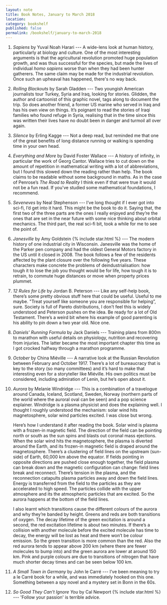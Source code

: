 ```yaml
---
layout: note
title: Book Notes, January to March 2018
location:
category: bookshelf
published: false
permalink: /bookshelf/january-to-march-2018
---
```


1. _Sapiens_ by Yuval Noah Harari --- A wide-lens look at human history,
   particularly at biology and culture. One of the most interesting arguments is
   that the agricultural revolution promoted huge population growth, and was
   thus successful for the species, but made the lives of individual _homo
   sapiens_ worse than when they had been hunter gatherers. The same claim may
   be made for the industrial revolution. Once such an upheaval has happened,
   there's no way back.
 
2. _Rolling Blackouts_ by Sarah Gladden --- Two youngish American journalists
   tour Turkey, Syria and Iraq, looking for stories. Glidden, the author and
   cartoonist of this graphic novel, tags along to document the trip. So does
   another friend, a former US marine who served in Iraq and has his own view on
   things. It’s poignant to read the stories of Iraqi families who found refuge
   in Syria, realising that in the time since this was written their lives have
   no doubt been in danger and turmoil all over again.
 
3. _Silence_ by Erling Kagge --- Not a deep read, but reminded me that one of
   the great benefits of long distance running or walking is spending time in
   your own head.
 
4. _Everything and More_ by David Foster Wallace --- A history of infinity, in
   particular the work of Georg Cantor. Wallace tries to cut down on the amount
   of repetition in mathematical writing with a lot of abbreviations, but I
   found this slowed down the reading rather than help. The book claims to be
   readable without some background in maths. As in the case of Penrose’s
   _The Road to Reality_ I think even if that were true it would not be a
   fun read. If you've studied some mathematical foundations, I recommend.
 
5. _Seveneves_ by Neal Stephenson --- I’ve long thought if I ever got into
   sci-fi, I’d get into it hard. This might be the book to do it.
   Saying that, the first two of the three parts are the ones I really enjoyed
   and they’re the ones that are set in the near future with some nice thinking
   about orbital mechanics. The third part, the real sci-fi bit, took a while
   for me to see the point of.
 
6. _Janesville_ by Amy Goldstein {% include star.html %} --- The modern history
   of one industrial city in Wisconsin. Janesville was the home of the Parker
   pen company and had the oldest General Motors factory in the US until it
   closed in 2008. The book follows a few of the residents affected by the plant
   closure over the following five years. These characters make concrete the
    problems of deindustrialisation: how tough it to lose the job you
   thought would be for life, how tough it is to retrain, to commute huge
   distances or move when property prices plummet.

7. _12 Rules for Life_ by Jordan B. Peterson --- Like any self-help book,
   there’s some pretty obvious stuff here that could be useful. Useful to me
   maybe. "Treat yourself like someone you are responsible for helping”, sure.
   Society is full of Pareto distributions, I don't feel this is widely
   understood and Peterson pushes on the idea. Be ready for a lot of Old
   Testament. There’s a weird bit where his example of good parenting is his
   ability to pin down a two year old. Nice one.

8. _Daniels' Running Formula_ by Jack Daniels --- Training plans from 800m to
   marathon with useful details on physiology, nutrition and recovering from
   injuries. The latter became the most important chapter this time as I got
   crocked halfway through a marathon programme.

9. _October_ by China Miéville --- A narrative look at the Russian Revolution
   between February and October 1917. There’s a lot of bureaucracy that is key
   to the story (so many committees) and it’s hard to make that interesting even
   for a storyteller like Miéville. His own politics must be considered,
   including admiration of Lenin, but he’s open about it.

10. _Aurora_ by Melanie Windridge --- This is a combination of a travelogue
    around Canada, Iceland, Scotland, Sweden, Norway (northern parts of the
    world where the auroral oval can be seen) and a pop science explainer.
    Windridge is a plasma physicist and does the explaining well. I thought I
    roughly understood the mechanism: solar wind hits magnetosphere, solar wind
    particles excited. I was close but wrong. 

    Here’s how I understand it after reading the book. Solar wind is plasma with
    a frozen-in magnetic field. The direction of the field can be pointing north
    or south as the sun spins and blasts out coronal mass ejections. When the
    solar wind hits the magnetosphere, the plasma is diverted around the Earth,
    and its frozen-in magnetic field is draped around the magnetosphere. There’s
    a clustering of field lines on the upstream (sun-side) of Earth, 60,000 km
    above the equator. If fields pointing in opposite directions are pushed
    close enough together, the  field plasma can break down and the magnetic
    configuration can change: field lines break and reconnect. There’s tension
    in the plasma, and the reconnection catapults plasma particles away and down
    the field lines. Energy is transferred from the field to the particles as
    they are accelerated to high speed. The particles collide with the upper
    atmosphere and its the atmospheric particles that are excited. So the aurora
    happens at the bottom of the field lines.

    I also learnt which transitions cause the different colours of the aurora
    and why they’re banded by height. Greens and reds are both transitions of
    oxygen. The decay lifetime of the green excitation is around a second, the
    red excitation lifetime is about two minutes. If there’s a collision with
    another molecule before the excited molecule has time to decay, the energy
    will be lost as heat and there won’t be colour emission. So the green
    transition is more common than the red. Also the red aurora tends to appear
    above 200 km (where there are fewer molecules to bump into) and the green
    aurora are lower at around 150 km. Pink and purple colours are due to
    transitions of nitrogen that have much shorter decay times and can be seen
    below 100 km.

11. _A Small Town in Germany_ by John le Carré --- I’ve been meaning to try a le
    Carré book for a while, and was immediately hooked on this one. Something
    between a spy novel and a mystery set in Bonn in the 60s.

12. _So Good They Can't Ignore You_ by Cal Newport {% include star.html %} ---
    'Follow your passion' is terrible advice.
